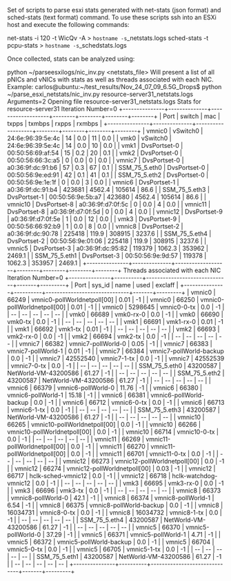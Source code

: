 Set of scripts to parse esxi stats generated with net-stats (json format) and sched-stats (text format) command.
To use these scripts ssh into an ESXi host and execute the following commands:

net-stats -i 120 -t WicQv -A > `hostname -s`_netstats.logs
sched-stats -t pcpu-stats > `hostname -s`_schedstats.logs

Once collected, stats can be analyzed using:

python ~/parseesxilogs/nic_inv.py <netstats_file>
Will present a list of all pNICs and vNICs with stats as well as threads associated with each NIC.
Example:
carlos@ubuntu:~/test_results/Nov_24_07_09_6.5G_Drops$ python ~/parse_esxi_netstats/nic_inv.py resource-server31_netstats.logs
Arguments=2
Opening file resource-server31_netstats.logs
Stats for resource-server31
Iteration Number=0
+---------------+--------------+-------------------+--------+--------+--------+--------+
|      Port     |    switch    |        mac        | txpps  | txmbps | rxpps  | rxmbps |
+---------------+--------------+-------------------+--------+--------+--------+--------+
|     vmnic0    |   vSwitch0   | 24:6e:96:39:5e:4c |   14   |  0.0   |   11   |  0.0   |
|      vmk0     |   vSwitch0   | 24:6e:96:39:5e:4c |   14   |  0.0   |   10   |  0.0   |
|      vmk1     | DvsPortset-0 | 00:50:56:69:af:54 |   15   |  0.2   |   20   |  0.1   |
|      vmk2     | DvsPortset-0 | 00:50:56:66:3c:a5 |   0    |  0.0   |   0    |  0.0   |
|     vmnic7    | DvsPortset-0 | a0:36:9f:dc:91:b6 |   57   |  0.3   |   67   |  0.1   |
| SSM_75_5.eth0 | DvsPortset-0 | 00:50:56:9e:ed:91 |   42   |  0.1   |   41   |  0.1   |
| SSM_75_5.eth2 | DvsPortset-0 | 00:50:56:9e:1e:1f |   0    |  0.0   |   3    |  0.0   |
|     vmnic6    | DvsPortset-1 | a0:36:9f:dc:91:b4 | 423681 | 4562.4 | 105614 |  86.6  |
| SSM_75_5.eth3 | DvsPortset-1 | 00:50:56:9e:5b:a7 | 423680 | 4562.4 | 105614 |  86.6  |
|    vmnic10    | DvsPortset-8 | a0:36:9f:d7:0f:5c |   0    |  0.0   |   4    |  0.0   |
|    vmnic11    | DvsPortset-8 | a0:36:9f:d7:0f:5d |   0    |  0.0   |   4    |  0.0   |
|    vmnic12    | DvsPortset-9 | a0:36:9f:d7:0f:5e |   1    |  0.0   |   12   |  0.0   |
|      vmk3     | DvsPortset-9 | 00:50:56:66:92:b9 |   1    |  0.0   |   8    |  0.0   |
|     vmnic8    | DvsPortset-2 | a0:36:9f:dc:90:78 | 225418 | 119.9  | 308915 | 3237.6 |
| SSM_75_5.eth4 | DvsPortset-2 | 00:50:56:9e:01:06 | 225418 | 119.9  | 308915 | 3237.6 |
|     vmnic5    | DvsPortset-3 | a0:36:9f:dc:95:82 | 119379 | 1062.3 | 353962 | 2469.1 |
| SSM_75_5.eth1 | DvsPortset-3 | 00:50:56:9e:9d:57 | 119378 | 1062.3 | 353957 | 2469.1 |
+---------------+--------------+-------------------+--------+--------+--------+--------+
Threads associated with each NIC
Iteration Number=0
+---------------+----------+------------------------------+-------+---------+
|      Port     |  sys_id  |             name             |  used | exclaff |
+---------------+----------+------------------------------+-------+---------+
|     vmnic0    |  66249   | vmnic0-pollWorldnetpoll[00]  |  0.01 |    -1   |
|     vmnic0    |  66250   | vmnic0-pollWorldnetpoll[00]  |  0.01 |    -1   |
|     vmnic0    | 5298645  |         vmnic0-0-tx          |  0.0  |    -1   |
|       --      |    --    |              --              |   --  |    --   |
|      vmk0     |  66689   |          vmk0-rx-0           |  0.0  |    -1   |
|      vmk0     |  66690   |           vmk0-tx            |  0.0  |    -1   |
|       --      |    --    |              --              |   --  |    --   |
|      vmk1     |  66691   |          vmk1-rx-0           |  0.01 |    -1   |
|      vmk1     |  66692   |           vmk1-tx            |  0.01 |    -1   |
|       --      |    --    |              --              |   --  |    --   |
|      vmk2     |  66693   |          vmk2-rx-0           |  0.0  |    -1   |
|      vmk2     |  66694   |           vmk2-tx            |  0.0  |    -1   |
|       --      |    --    |              --              |   --  |    --   |
|     vmnic7    |  66382   |      vmnic7-pollWorld-0      |  0.05 |    -1   |
|     vmnic7    |  66383   |      vmnic7-pollWorld-1      |  0.01 |    -1   |
|     vmnic7    |  66384   |   vmnic7-pollWorld-backup    |  0.0  |    -1   |
|     vmnic7    | 42552540 |         vmnic7-1-tx          |  0.0  |    -1   |
|     vmnic7    | 42552539 |         vmnic7-0-tx          |  0.0  |    -1   |
|       --      |    --    |              --              |   --  |    --   |
| SSM_75_5.eth0 | 43200587 |     NetWorld-VM-43200586     | 61.27 |    -1   |
|       --      |    --    |              --              |   --  |    --   |
| SSM_75_5.eth2 | 43200587 |     NetWorld-VM-43200586     | 61.27 |    -1   |
|       --      |    --    |              --              |   --  |    --   |
|     vmnic6    |  66379   |      vmnic6-pollWorld-0      | 11.76 |    -1   |
|     vmnic6    |  66380   |      vmnic6-pollWorld-1      | 15.18 |    -1   |
|     vmnic6    |  66381   |   vmnic6-pollWorld-backup    |  0.0  |    -1   |
|     vmnic6    |  66712   |         vmnic6-0-tx          |  0.0  |    -1   |
|     vmnic6    |  66713   |         vmnic6-1-tx          |  0.0  |    -1   |
|       --      |    --    |              --              |   --  |    --   |
| SSM_75_5.eth3 | 43200587 |     NetWorld-VM-43200586     | 61.27 |    -1   |
|       --      |    --    |              --              |   --  |    --   |
|    vmnic10    |  66265   | vmnic10-pollWorldnetpoll[00] |  0.0  |    -1   |
|    vmnic10    |  66266   | vmnic10-pollWorldnetpoll[00] |  0.0  |    -1   |
|    vmnic10    |  66714   |         vmnic10-0-tx         |  0.0  |    -1   |
|       --      |    --    |              --              |   --  |    --   |
|    vmnic11    |  66269   | vmnic11-pollWorldnetpoll[00] |  0.0  |    -1   |
|    vmnic11    |  66270   | vmnic11-pollWorldnetpoll[00] |  0.0  |    -1   |
|    vmnic11    |  66701   |         vmnic11-0-tx         |  0.0  |    -1   |
|       --      |    --    |              --              |   --  |    --   |
|    vmnic12    |  66273   | vmnic12-pollWorldnetpoll[00] |  0.0  |    -1   |
|    vmnic12    |  66274   | vmnic12-pollWorldnetpoll[00] |  0.03 |    -1   |
|    vmnic12    |  66717   |      hclk-sched-vmnic12      |  0.0  |    -1   |
|    vmnic12    |  66718   |    hclk-watchdog-vmnic12     |  0.0  |    -1   |
|       --      |    --    |              --              |   --  |    --   |
|      vmk3     |  66695   |          vmk3-rx-0           |  0.0  |    -1   |
|      vmk3     |  66696   |           vmk3-tx            |  0.0  |    -1   |
|       --      |    --    |              --              |   --  |    --   |
|     vmnic8    |  66373   |      vmnic8-pollWorld-0      |  42.1 |    -1   |
|     vmnic8    |  66374   |      vmnic8-pollWorld-1      |  6.54 |    -1   |
|     vmnic8    |  66375   |   vmnic8-pollWorld-backup    |  0.0  |    -1   |
|     vmnic8    | 16034731 |         vmnic8-0-tx          |  0.0  |    -1   |
|     vmnic8    | 16034732 |         vmnic8-1-tx          |  0.0  |    -1   |
|       --      |    --    |              --              |   --  |    --   |
| SSM_75_5.eth4 | 43200587 |     NetWorld-VM-43200586     | 61.27 |    -1   |
|       --      |    --    |              --              |   --  |    --   |
|     vmnic5    |  66370   |      vmnic5-pollWorld-0      | 37.29 |    -1   |
|     vmnic5    |  66371   |      vmnic5-pollWorld-1      |  4.71 |    -1   |
|     vmnic5    |  66372   |   vmnic5-pollWorld-backup    |  0.0  |    -1   |
|     vmnic5    |  66704   |         vmnic5-0-tx          |  0.0  |    -1   |
|     vmnic5    |  66705   |         vmnic5-1-tx          |  0.0  |    -1   |
|       --      |    --    |              --              |   --  |    --   |
| SSM_75_5.eth1 | 43200587 |     NetWorld-VM-43200586     | 61.27 |    -1   |
|       --      |    --    |              --              |   --  |    --   |
+---------------+----------+------------------------------+-------+---------+

